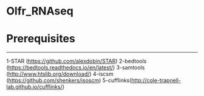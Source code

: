 # Olfr_RNAseq
# Prerequisites
-------
1-STAR (https://github.com/alexdobin/STAR)
2-bedtools (https://bedtools.readthedocs.io/en/latest/)
3-samtools (http://www.htslib.org/download/)
4-iscsm (https://github.com/shenkers/isoscm)
5-cufflinks(http://cole-trapnell-lab.github.io/cufflinks/)
